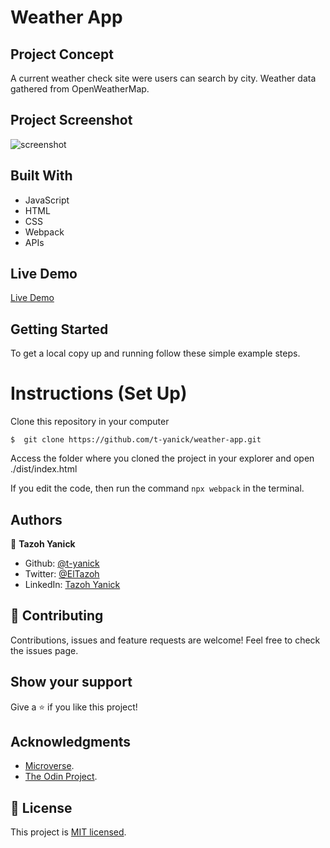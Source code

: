 # Weather App

## Project Concept
A current weather check site were users can search by city. Weather data gathered from OpenWeatherMap.

## Project Screenshot
![screenshot](dist/img/screenshot.jpeg)

## Built With

- JavaScript
- HTML
- CSS
- Webpack
- APIs

## Live Demo
[Live Demo](https://t-yanick.github.io/weather-app/)

## Getting Started

To get a local copy up and running follow these simple example steps.

# Instructions (Set Up)

Clone this repository in your computer
```
$  git clone https://github.com/t-yanick/weather-app.git
```
Access the folder where you cloned the project in your explorer and open ./dist/index.html

If you edit the code, then run the command ```npx webpack``` in the terminal.

## Authors

👤 **Tazoh Yanick**

- Github: [@t-yanick](https://github.com/t-yanick)
- Twitter: [@ElTazoh](https://twitter.com/ElTazoh)
- LinkedIn: [Tazoh Yanick](https://linkedin.com/in/tazoh-yanick)

## 🤝 Contributing

Contributions, issues and feature requests are welcome!
Feel free to check the issues page.

## Show your support

Give a ⭐️ if you like this project!

## Acknowledgments

- [Microverse](https://www.microverse.org/).
- [The Odin Project](https://www.theodinproject.com/courses/javascript/lessons/weather-app).

## 📝 License

This project is [MIT licensed](https://mit.org).
